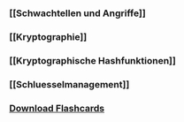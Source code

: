 ### [[Schwachtellen und Angriffe]]
### [[Kryptographie]]
### [[Kryptographische Hashfunktionen]]
### [[Schluesselmanagement]]
### <a href ="./ITSec.apkg" download>Download Flashcards</a>